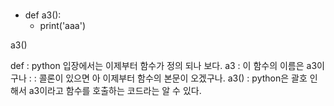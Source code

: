 #####

- def a3():
  - print('aaa')

a3()

def : python 입장에서는 이제부터 함수가 정의 되나 보다.
a3 : 이 함수의 이름은 a3이구나
: : 콜론이 있으면 아 이제부터 함수의 본문이 오겠구나.
a3() : python은 괄호 인해서 a3이라고 함수를 호출하는 코드라는 알 수 있다.
